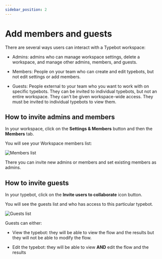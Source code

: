 ```yaml
---
sidebar_position: 2
---
```


# Add members and guests

There are several ways users can interact with a Typebot workspace:

- Admins: admins who can manage workspace settings, delete a workspace, and manage other admins, members, and guests.

- Members: People on your team who can create and edit typebots, but not edit settings or add members.

- Guests: People external to your team who you want to work with on specific typebots. They can be invited to individual typebots, but not an entire workspace. They can't be given workspace-wide access. They must be invited to individual typebots to view them.

## How to invite admins and members

In your workspace, click on the **Settings & Members** button and then the **Members** tab.

You will see your Workspace members list:

<img src="/img/workspace/members.png" alt="Members list" />

There you can invite new admins or members and set existing members as admins.

## How to invite guests

In your typebot, click on the **Invite users to collaborate** icon button.

You will see the guests list and who has access to this particular typebot.

<img src="/img/workspace/guests.png" alt="Guests list" />

Guests can either:

- View the typebot: they will be able to view the flow and the results but they will not be able to modify the flow.

- Edit the typebot: they will be able to view **AND** edit the flow and the results
